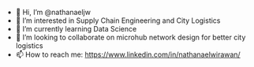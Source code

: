 - 👋 Hi, I’m @nathanaeljw
- 👀 I’m interested in Supply Chain Engineering and City Logistics
- 🌱 I’m currently learning Data Science
- 💞️ I’m looking to collaborate on microhub network design for better city logistics
- 📫 How to reach me: https://www.linkedin.com/in/nathanaelwirawan/

<!---
nathanaeljw/nathanaeljw is a ✨ special ✨ repository because its `README.md` (this file) appears on your GitHub profile.
You can click the Preview link to take a look at your changes.
--->
